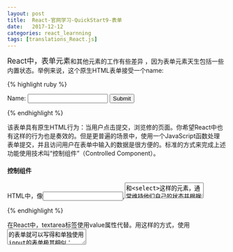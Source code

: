 ```yaml
---
layout: post
title:  React-官网学习-QuickStart9-表单
date:   2017-12-12
categories: react_learnning
tags: [translations_React.js]
---
```

<big>React中，表单元素</big>和其他元素的工作有些差异 ，因为表单元素天生包括一些内置状态。举例来说，这个原生HTML表单接受一个name:


{% highlight ruby %}

<form>
  <label>
    Name:
    <input type="text" name="name" />
  </label>
  <input type="submit" value="Submit" />
</form>

{% endhighlight %}

该表单具有原生HTML行为：当用户点击提交，浏览修的页面。你希望React中也有这样的行为也是奏效的。但是更普遍的场景中，使用一个JavaScript函数处理表单提交，并且访问用户在表单中输入的数据是很方便的。标准的方式来完成上述功能使用技术叫“控制组件”（Controlled Component）。

#### 控制组件

HTML中，像<input>,<textarea>和<select>这样的元素，通常维持他们自己的状态并根据用户输入更新。在React中，可变的状态通常在组件的state中体现并且只能由setState()更新。

将React状态变成“真理的唯一源头”，我们就能将这两点结合起来。接着，渲染了表单的React组件也能在用户随之而来的输入中控制着表单。一个由React控制着的输入表单元素在这种方式下就叫“控制组件”。

举例，如果我们想将先前的例子变成点击提交后输出name，我们可以把表单写成像控制组件那样：

{% highlight ruby %}

class NameForm extends React.Component {
  constructor(props) {
    super(props);
    this.state = {value: ''};

    this.handleChange = this.handleChange.bind(this);
    this.handleSubmit = this.handleSubmit.bind(this);
  }

  handleChange(event) {
    this.setState({value: event.target.value});
  }

  handleSubmit(event) {
    alert('A name was submitted: ' + this.state.value);
    event.preventDefault();
  }

  render() {
    return (
      <form onSubmit={this.handleSubmit}>
        <label>
          Name:
          <input type="text" value={this.state.value} onChange={this.handleChange} />
        </label>
        <input type="submit" value="Submit" />
      </form>
    );
  }
}

{% endhighlight %}

既然value属性是我们表单自己设置的，那显示的值永远是this.state.value，反映着‘真理的源头’。由于在每一次键盘输入后都会调用handleChange来更新state状态，显示在界面的数值就会根据用户输入更新。

使用控制组件，每一个可变状态将会关联一个处理函数。这使得它可以直接修改或者验证用户输入。举例来说，假如我们想强行的把name变成大写字母，我们可以再handleChange中这样写：

{% highlight ruby %}

handleChange(event) {
  this.setState({value: event.target.value.toUpperCase()});
}

{% endhighlight %}

#### 标签:textarea

在HTML中，textarea标签通过其子元素定义它的文本。

{% highlight ruby %}

<textarea>
  Hello there, this is some text in a text area
</textarea>

{% endhighlight %}

在React中，textarea标签使用value属性代替。用这样的方式，使用<textarea>的表单就可以写得和单独使用input的表单极其相似：

{% highlight ruby %}

class EssayForm extends React.Component {
  constructor(props) {
    super(props);
    this.state = {
      value: 'Please write an essay about your favorite DOM element.'
    };

    this.handleChange = this.handleChange.bind(this);
    this.handleSubmit = this.handleSubmit.bind(this);
  }

  handleChange(event) {
    this.setState({value: event.target.value});
  }

  handleSubmit(event) {
    alert('An essay was submitted: ' + this.state.value);
    event.preventDefault();
  }

  render() {
    return (
      <form onSubmit={this.handleSubmit}>
        <label>
          Name:
          <textarea value={this.state.value} onChange={this.handleChange} />
        </label>
        <input type="submit" value="Submit" />
      </form>
    );
  }
}

{% endhighlight %}

注意我们在构造器中初始化this.state.value，这样textarea一开始就有文字在里面。

#### 标签：select

HTML中，<select> 标签生成下拉表单，举例，下面的HTML生成喜好的列表：

{% highlight ruby %}

<select>
  <option value="grapefruit">Grapefruit</option>
  <option value="lime">Lime</option>
  <option selected value="coconut">Coconut</option>
  <option value="mango">Mango</option>
</select>

{% endhighlight %}

注意Coconut选项是默认初始选择的，因为设置了selected属性。React中，不用selected属性，用select根标签中的value属性。这样对于控制组件来说更方便因为你只需在一处更新，就像这样:

{% highlight ruby %}

class FlavorForm extends React.Component {
  constructor(props) {
    super(props);
    this.state = {value: 'coconut'};

    this.handleChange = this.handleChange.bind(this);
    this.handleSubmit = this.handleSubmit.bind(this);
  }

  handleChange(event) {
    this.setState({value: event.target.value});
  }

  handleSubmit(event) {
    alert('Your favorite flavor is: ' + this.state.value);
    event.preventDefault();
  }

  render() {
    return (
      <form onSubmit={this.handleSubmit}>
        <label>
          Pick your favorite La Croix flavor:
          <select value={this.state.value} onChange={this.handleChange}>
            <option value="grapefruit">Grapefruit</option>
            <option value="lime">Lime</option>
            <option value="coconut">Coconut</option>
            <option value="mango">Mango</option>
          </select>
        </label>
        <input type="submit" value="Submit" />
      </form>
    );
  }
}

{% endhighlight %}

总之，这样<input type="text">, <textarea>, 以及 <select> 工作起来就很相似-- 他们都接受value属性，通过value可以实现控制组件。

>注意：
你也能在value属性中传递一个数组,这样做能实现多选项选中：
<select multiple={true} value={['B', 'C']}>

#### 处理多种输入

当你需要处理多个被控制的input元素，你需要在每一个元素中添加一个name属性并且让处理函数根据event.target.name的值来决定做什么。

例如：

{% highlight ruby %}

class Reservation extends React.Component {
  constructor(props) {
    super(props);
    this.state = {
      isGoing: true,
      numberOfGuests: 2
    };

    this.handleInputChange = this.handleInputChange.bind(this);
  }

  handleInputChange(event) {
    const target = event.target;
    const value = target.type === 'checkbox' ? target.checked : target.value;
    const name = target.name;

    this.setState({
      [name]: value
    });
    alert(name + " : " + value);
  }

  render() {
    return (
      <form>
        <label>
          Is going:
          <input
            name="isGoing"
            type="checkbox"
            checked={this.state.isGoing}
            onChange={this.handleInputChange} />
        </label>
        <br />
        <label>
          Number of guests:
          <input
            name="numberOfGuests"
            type="number"
            value={this.state.numberOfGuests}
            onChange={this.handleInputChange} />
        </label>
      </form>
    );
  }
}

ReactDOM.render(
  <Reservation />,
  document.getElementById('root')
);

{% endhighlight %}

记下你如何使用ES6[计算属性名语法](https://developer.mozilla.org/en-US/docs/Web/JavaScript/Reference/Operators/Object_initializer#Computed_property_names)来更新与input name一致的state:

{% highlight ruby %}

this.setState({
  [name]: value
});

{% endhighlight %}

这和ES5中这样的代码等价:

{% highlight ruby %}

var partialState = {};
partialState[name] = value;
this.setState(partialState);

{% endhighlight %}

另外，由于setState()会自动合并部分state到当前state对象中,我们中需调用该方法更新改变的部分。

#### 控制输入NULL值

明晰在控制组件中value属性防止用户修改输入值，除非你就是这样想的。如果你是有一个明确的值但是这个组件依旧是可编辑的，那有可能会意外的收获udefined或者null这种值。

下面的代码展示了这样的事：（input一开始是锁定着的但是短暂间隔之后又变得可编辑了‘<input value={null} />’--这样会变得可编辑）

{% highlight ruby %}

ReactDOM.render(<input value="hi" />, mountNode);

setTimeout(function() {
  ReactDOM.render(<input value={null} />, mountNode);
}, 1000);

{% endhighlight %}

#### 控制组件的替代

使用控制组件有时变的很冗长，因为你需要为每一个数据可以改变的书写事件处理并且通话React组件输送所有的输入状态。这样在当你把一个先前存在的代码库变成React时，或者在非React应用中集成React应用时尤其使人厌烦。着这些状况下，学习下[非控制组件](https://reactjs.org/docs/uncontrolled-components.html),这是一种控制组件的替代技术。

[官网文章 Quick Start :Form](https://reactjs.org/docs/forms.html)
